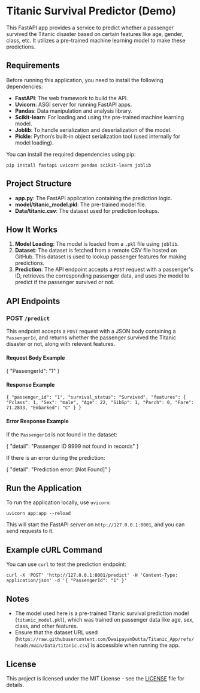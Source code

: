 # Titanic Survival Predictor (Demo)

This FastAPI app provides a service to predict whether a passenger survived the Titanic disaster based on certain features like age, gender, class, etc. It utilizes a pre-trained machine learning model to make these predictions.

## Requirements

Before running this application, you need to install the following dependencies:

- **FastAPI**: The web framework to build the API.
- **Uvicorn**: ASGI server for running FastAPI apps.
- **Pandas**: Data manipulation and analysis library.
- **Scikit-learn**: For loading and using the pre-trained machine learning model.
- **Joblib**: To handle serialization and deserialization of the model.
- **Pickle**: Python’s built-in object serialization tool (used internally for model loading).

You can install the required dependencies using pip:

`pip install fastapi uvicorn pandas scikit-learn joblib`

## Project Structure

- **app.py**: The FastAPI application containing the prediction logic.
- **model/titanic_model.pkl**: The pre-trained model file.
- **Data/titanic.csv**: The dataset used for prediction lookups.

## How It Works

1. **Model Loading**: The model is loaded from a `.pkl` file using `joblib`.
2. **Dataset**: The dataset is fetched from a remote CSV file hosted on GitHub. This dataset is used to lookup passenger features for making predictions.
3. **Prediction**: The API endpoint accepts a `POST` request with a passenger's ID, retrieves the corresponding passenger data, and uses the model to predict if the passenger survived or not.

## API Endpoints

### POST `/predict`

This endpoint accepts a `POST` request with a JSON body containing a `PassengerId`, and returns whether the passenger survived the Titanic disaster or not, along with relevant features.

#### Request Body Example

{
  "PassengerId": "1"
}

#### Response Example
``
{
  "passenger_id": "1",
  "survival_status": "Survived",
  "features": {
    "Pclass": 1,
    "Sex": "male",
    "Age": 22,
    "SibSp": 1,
    "Parch": 0,
    "Fare": 71.2833,
    "Embarked": "C"
  }
}
``
#### Error Response Example

If the `PassengerId` is not found in the dataset:

{
  "detail": "Passenger ID 9999 not found in records"
}

If there is an error during the prediction:

{
  "detail": "Prediction error: [Not Found]"
}

## Run the Application

To run the application locally, use `uvicorn`:

`uvicorn app:app --reload`

This will start the FastAPI server on `http://127.0.0.1:8001`, and you can send requests to it.

## Example cURL Command

You can use `curl` to test the prediction endpoint:

`curl -X 'POST' 'http://127.0.0.1:8001/predict' -H 'Content-Type: application/json' -d '{ "PassengerId": "1" }'`

## Notes

- The model used here is a pre-trained Titanic survival prediction model (`titanic_model.pkl`), which was trained on passenger data like age, sex, class, and other features.
- Ensure that the dataset URL used (`https://raw.githubusercontent.com/DwaipayanDutta/Titanic_App/refs/heads/main/Data/titanic.csv`) is accessible when running the app.

## License

This project is licensed under the MIT License - see the [LICENSE](LICENSE) file for details.
